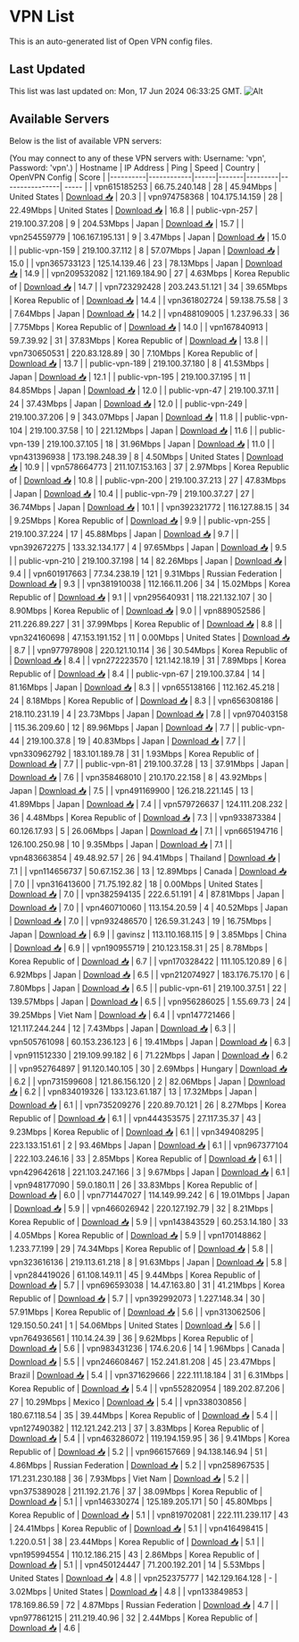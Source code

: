 # VPN List

This is an auto-generated list of Open VPN config files.

## Last Updated

This list was last updated on: Mon, 17 Jun 2024 06:33:25 GMT.
![Alt](https://repobeats.axiom.co/api/embed/186b98318ef1479477931607c1ad7d823f12451f.svg "Repobeats analytics image")

## Available Servers

Below is the list of available VPN servers:

(You may connect to any of these VPN servers with: Username: 'vpn', Password: 'vpn'.)
| Hostname | IP Address | Ping | Speed | Country | OpenVPN Config | Score |
|----------|------------|------|-------|---------|----------------| ----- |
| vpn615185253 | 66.75.240.148 | 28 | 45.94Mbps | United States | [Download 📥](./configs/server_0_US.ovpn) | 20.3 |
| vpn974758368 | 104.175.14.159 | 28 | 22.49Mbps | United States | [Download 📥](./configs/server_1_US.ovpn) | 16.8 |
| public-vpn-257 | 219.100.37.208 | 9 | 204.53Mbps | Japan | [Download 📥](./configs/server_2_JP.ovpn) | 15.7 |
| vpn254559779 | 106.167.195.131 | 9 | 3.47Mbps | Japan | [Download 📥](./configs/server_3_JP.ovpn) | 15.0 |
| public-vpn-159 | 219.100.37.112 | 8 | 57.07Mbps | Japan | [Download 📥](./configs/server_4_JP.ovpn) | 15.0 |
| vpn365733123 | 125.14.139.46 | 23 | 78.13Mbps | Japan | [Download 📥](./configs/server_5_JP.ovpn) | 14.9 |
| vpn209532082 | 121.169.184.90 | 27 | 4.63Mbps | Korea Republic of | [Download 📥](./configs/server_6_KR.ovpn) | 14.7 |
| vpn723292428 | 203.243.51.121 | 34 | 39.65Mbps | Korea Republic of | [Download 📥](./configs/server_7_KR.ovpn) | 14.4 |
| vpn361802724 | 59.138.75.58 | 3 | 7.64Mbps | Japan | [Download 📥](./configs/server_8_JP.ovpn) | 14.2 |
| vpn488109005 | 1.237.96.33 | 36 | 7.75Mbps | Korea Republic of | [Download 📥](./configs/server_9_KR.ovpn) | 14.0 |
| vpn167840913 | 59.7.39.92 | 31 | 37.83Mbps | Korea Republic of | [Download 📥](./configs/server_10_KR.ovpn) | 13.8 |
| vpn730650531 | 220.83.128.89 | 30 | 7.10Mbps | Korea Republic of | [Download 📥](./configs/server_11_KR.ovpn) | 13.7 |
| public-vpn-189 | 219.100.37.180 | 8 | 41.53Mbps | Japan | [Download 📥](./configs/server_12_JP.ovpn) | 12.1 |
| public-vpn-195 | 219.100.37.195 | 11 | 84.85Mbps | Japan | [Download 📥](./configs/server_13_JP.ovpn) | 12.0 |
| public-vpn-47 | 219.100.37.11 | 24 | 37.43Mbps | Japan | [Download 📥](./configs/server_14_JP.ovpn) | 12.0 |
| public-vpn-249 | 219.100.37.206 | 9 | 343.07Mbps | Japan | [Download 📥](./configs/server_15_JP.ovpn) | 11.8 |
| public-vpn-104 | 219.100.37.58 | 10 | 221.12Mbps | Japan | [Download 📥](./configs/server_16_JP.ovpn) | 11.6 |
| public-vpn-139 | 219.100.37.105 | 18 | 31.96Mbps | Japan | [Download 📥](./configs/server_17_JP.ovpn) | 11.0 |
| vpn431396938 | 173.198.248.39 | 8 | 4.50Mbps | United States | [Download 📥](./configs/server_18_US.ovpn) | 10.9 |
| vpn578664773 | 211.107.153.163 | 37 | 2.97Mbps | Korea Republic of | [Download 📥](./configs/server_19_KR.ovpn) | 10.8 |
| public-vpn-200 | 219.100.37.213 | 27 | 47.83Mbps | Japan | [Download 📥](./configs/server_20_JP.ovpn) | 10.4 |
| public-vpn-79 | 219.100.37.27 | 27 | 36.74Mbps | Japan | [Download 📥](./configs/server_21_JP.ovpn) | 10.1 |
| vpn392321772 | 116.127.88.15 | 34 | 9.25Mbps | Korea Republic of | [Download 📥](./configs/server_22_KR.ovpn) | 9.9 |
| public-vpn-255 | 219.100.37.224 | 17 | 45.88Mbps | Japan | [Download 📥](./configs/server_23_JP.ovpn) | 9.7 |
| vpn392672275 | 133.32.134.177 | 4 | 97.65Mbps | Japan | [Download 📥](./configs/server_24_JP.ovpn) | 9.5 |
| public-vpn-210 | 219.100.37.198 | 14 | 82.26Mbps | Japan | [Download 📥](./configs/server_25_JP.ovpn) | 9.4 |
| vpn601917663 | 77.34.238.19 | 121 | 9.31Mbps | Russian Federation | [Download 📥](./configs/server_26_RU.ovpn) | 9.3 |
| vpn381910038 | 112.166.11.206 | 34 | 15.02Mbps | Korea Republic of | [Download 📥](./configs/server_27_KR.ovpn) | 9.1 |
| vpn295640931 | 118.221.132.107 | 30 | 8.90Mbps | Korea Republic of | [Download 📥](./configs/server_28_KR.ovpn) | 9.0 |
| vpn889052586 | 211.226.89.227 | 31 | 37.99Mbps | Korea Republic of | [Download 📥](./configs/server_29_KR.ovpn) | 8.8 |
| vpn324160698 | 47.153.191.152 | 11 | 0.00Mbps | United States | [Download 📥](./configs/server_30_US.ovpn) | 8.7 |
| vpn977978908 | 220.121.10.114 | 36 | 30.54Mbps | Korea Republic of | [Download 📥](./configs/server_31_KR.ovpn) | 8.4 |
| vpn272223570 | 121.142.18.19 | 31 | 7.89Mbps | Korea Republic of | [Download 📥](./configs/server_32_KR.ovpn) | 8.4 |
| public-vpn-67 | 219.100.37.84 | 14 | 81.16Mbps | Japan | [Download 📥](./configs/server_33_JP.ovpn) | 8.3 |
| vpn655138166 | 112.162.45.218 | 24 | 8.18Mbps | Korea Republic of | [Download 📥](./configs/server_34_KR.ovpn) | 8.3 |
| vpn656308186 | 218.110.231.19 | 4 | 23.73Mbps | Japan | [Download 📥](./configs/server_35_JP.ovpn) | 7.8 |
| vpn970403158 | 115.36.209.60 | 12 | 89.96Mbps | Japan | [Download 📥](./configs/server_36_JP.ovpn) | 7.7 |
| public-vpn-44 | 219.100.37.8 | 19 | 40.83Mbps | Japan | [Download 📥](./configs/server_37_JP.ovpn) | 7.7 |
| vpn330962792 | 183.101.189.78 | 31 | 1.93Mbps | Korea Republic of | [Download 📥](./configs/server_38_KR.ovpn) | 7.7 |
| public-vpn-81 | 219.100.37.28 | 13 | 37.91Mbps | Japan | [Download 📥](./configs/server_39_JP.ovpn) | 7.6 |
| vpn358468010 | 210.170.22.158 | 8 | 43.92Mbps | Japan | [Download 📥](./configs/server_40_JP.ovpn) | 7.5 |
| vpn491169900 | 126.218.221.145 | 13 | 41.89Mbps | Japan | [Download 📥](./configs/server_41_JP.ovpn) | 7.4 |
| vpn579726637 | 124.111.208.232 | 36 | 4.48Mbps | Korea Republic of | [Download 📥](./configs/server_42_KR.ovpn) | 7.3 |
| vpn933873384 | 60.126.17.93 | 5 | 26.06Mbps | Japan | [Download 📥](./configs/server_43_JP.ovpn) | 7.1 |
| vpn665194716 | 126.100.250.98 | 10 | 9.35Mbps | Japan | [Download 📥](./configs/server_44_JP.ovpn) | 7.1 |
| vpn483663854 | 49.48.92.57 | 26 | 94.41Mbps | Thailand | [Download 📥](./configs/server_45_TH.ovpn) | 7.1 |
| vpn114656737 | 50.67.152.36 | 13 | 12.89Mbps | Canada | [Download 📥](./configs/server_46_CA.ovpn) | 7.0 |
| vpn316413600 | 71.75.192.82 | 18 | 0.00Mbps | United States | [Download 📥](./configs/server_47_US.ovpn) | 7.0 |
| vpn382594135 | 222.6.51.191 | 4 | 87.81Mbps | Japan | [Download 📥](./configs/server_48_JP.ovpn) | 7.0 |
| vpn460710060 | 113.154.20.59 | 4 | 40.52Mbps | Japan | [Download 📥](./configs/server_49_JP.ovpn) | 7.0 |
| vpn932486570 | 126.59.31.243 | 19 | 16.75Mbps | Japan | [Download 📥](./configs/server_50_JP.ovpn) | 6.9 |
| gavinsz | 113.110.168.115 | 9 | 3.85Mbps | China | [Download 📥](./configs/server_51_CN.ovpn) | 6.9 |
| vpn190955719 | 210.123.158.31 | 25 | 8.78Mbps | Korea Republic of | [Download 📥](./configs/server_52_KR.ovpn) | 6.7 |
| vpn170328422 | 111.105.120.89 | 6 | 6.92Mbps | Japan | [Download 📥](./configs/server_53_JP.ovpn) | 6.5 |
| vpn212074927 | 183.176.75.170 | 6 | 7.80Mbps | Japan | [Download 📥](./configs/server_54_JP.ovpn) | 6.5 |
| public-vpn-61 | 219.100.37.51 | 22 | 139.57Mbps | Japan | [Download 📥](./configs/server_55_JP.ovpn) | 6.5 |
| vpn956286025 | 1.55.69.73 | 24 | 39.25Mbps | Viet Nam | [Download 📥](./configs/server_56_VN.ovpn) | 6.4 |
| vpn147721466 | 121.117.244.244 | 12 | 7.43Mbps | Japan | [Download 📥](./configs/server_57_JP.ovpn) | 6.3 |
| vpn505761098 | 60.153.236.123 | 6 | 19.41Mbps | Japan | [Download 📥](./configs/server_58_JP.ovpn) | 6.3 |
| vpn911512330 | 219.109.99.182 | 6 | 71.22Mbps | Japan | [Download 📥](./configs/server_59_JP.ovpn) | 6.2 |
| vpn952764897 | 91.120.140.105 | 30 | 2.69Mbps | Hungary | [Download 📥](./configs/server_60_HU.ovpn) | 6.2 |
| vpn731599608 | 121.86.156.120 | 2 | 82.06Mbps | Japan | [Download 📥](./configs/server_61_JP.ovpn) | 6.2 |
| vpn834019326 | 133.123.61.187 | 13 | 17.32Mbps | Japan | [Download 📥](./configs/server_62_JP.ovpn) | 6.1 |
| vpn735209276 | 220.89.70.121 | 26 | 8.27Mbps | Korea Republic of | [Download 📥](./configs/server_63_KR.ovpn) | 6.1 |
| vpn444353575 | 27.117.35.37 | 43 | 9.23Mbps | Korea Republic of | [Download 📥](./configs/server_64_KR.ovpn) | 6.1 |
| vpn349408295 | 223.133.151.61 | 2 | 93.46Mbps | Japan | [Download 📥](./configs/server_65_JP.ovpn) | 6.1 |
| vpn967377104 | 222.103.246.16 | 33 | 2.85Mbps | Korea Republic of | [Download 📥](./configs/server_66_KR.ovpn) | 6.1 |
| vpn429642618 | 221.103.247.166 | 3 | 9.67Mbps | Japan | [Download 📥](./configs/server_67_JP.ovpn) | 6.1 |
| vpn948177090 | 59.0.180.11 | 26 | 33.83Mbps | Korea Republic of | [Download 📥](./configs/server_68_KR.ovpn) | 6.0 |
| vpn771447027 | 114.149.99.242 | 6 | 19.01Mbps | Japan | [Download 📥](./configs/server_69_JP.ovpn) | 5.9 |
| vpn466026942 | 220.127.192.79 | 32 | 8.21Mbps | Korea Republic of | [Download 📥](./configs/server_70_KR.ovpn) | 5.9 |
| vpn143843529 | 60.253.14.180 | 33 | 4.05Mbps | Korea Republic of | [Download 📥](./configs/server_71_KR.ovpn) | 5.9 |
| vpn170148862 | 1.233.77.199 | 29 | 74.34Mbps | Korea Republic of | [Download 📥](./configs/server_72_KR.ovpn) | 5.8 |
| vpn323616136 | 219.113.61.218 | 8 | 91.63Mbps | Japan | [Download 📥](./configs/server_73_JP.ovpn) | 5.8 |
| vpn284419026 | 61.108.149.11 | 45 | 9.44Mbps | Korea Republic of | [Download 📥](./configs/server_74_KR.ovpn) | 5.7 |
| vpn696593038 | 14.47.163.80 | 31 | 41.21Mbps | Korea Republic of | [Download 📥](./configs/server_75_KR.ovpn) | 5.7 |
| vpn392992073 | 1.227.148.34 | 30 | 57.91Mbps | Korea Republic of | [Download 📥](./configs/server_76_KR.ovpn) | 5.6 |
| vpn313062506 | 129.150.50.241 | 1 | 54.06Mbps | United States | [Download 📥](./configs/server_77_US.ovpn) | 5.6 |
| vpn764936561 | 110.14.24.39 | 36 | 9.62Mbps | Korea Republic of | [Download 📥](./configs/server_78_KR.ovpn) | 5.6 |
| vpn983431236 | 174.6.20.6 | 14 | 1.96Mbps | Canada | [Download 📥](./configs/server_79_CA.ovpn) | 5.5 |
| vpn246608467 | 152.241.81.208 | 45 | 23.47Mbps | Brazil | [Download 📥](./configs/server_80_BR.ovpn) | 5.4 |
| vpn371629666 | 222.111.18.184 | 31 | 6.31Mbps | Korea Republic of | [Download 📥](./configs/server_81_KR.ovpn) | 5.4 |
| vpn552820954 | 189.202.87.206 | 27 | 10.29Mbps | Mexico | [Download 📥](./configs/server_82_MX.ovpn) | 5.4 |
| vpn338030856 | 180.67.118.54 | 35 | 39.44Mbps | Korea Republic of | [Download 📥](./configs/server_83_KR.ovpn) | 5.4 |
| vpn127490382 | 112.121.242.213 | 37 | 3.83Mbps | Korea Republic of | [Download 📥](./configs/server_84_KR.ovpn) | 5.4 |
| vpn463286072 | 119.194.159.95 | 36 | 9.41Mbps | Korea Republic of | [Download 📥](./configs/server_85_KR.ovpn) | 5.2 |
| vpn966157669 | 94.138.146.94 | 51 | 4.86Mbps | Russian Federation | [Download 📥](./configs/server_86_RU.ovpn) | 5.2 |
| vpn258967535 | 171.231.230.188 | 36 | 7.93Mbps | Viet Nam | [Download 📥](./configs/server_87_VN.ovpn) | 5.2 |
| vpn375389028 | 211.192.21.76 | 37 | 38.09Mbps | Korea Republic of | [Download 📥](./configs/server_88_KR.ovpn) | 5.1 |
| vpn146330274 | 125.189.205.171 | 50 | 45.80Mbps | Korea Republic of | [Download 📥](./configs/server_89_KR.ovpn) | 5.1 |
| vpn819702081 | 222.111.239.117 | 43 | 24.41Mbps | Korea Republic of | [Download 📥](./configs/server_90_KR.ovpn) | 5.1 |
| vpn416498415 | 1.220.0.51 | 38 | 23.44Mbps | Korea Republic of | [Download 📥](./configs/server_91_KR.ovpn) | 5.1 |
| vpn195994554 | 110.12.186.215 | 43 | 2.86Mbps | Korea Republic of | [Download 📥](./configs/server_92_KR.ovpn) | 5.1 |
| vpn450124447 | 71.200.192.201 | 14 | 5.53Mbps | United States | [Download 📥](./configs/server_93_US.ovpn) | 4.8 |
| vpn252375777 | 142.129.164.128 | - | 3.02Mbps | United States | [Download 📥](./configs/server_94_US.ovpn) | 4.8 |
| vpn133849853 | 178.169.86.59 | 72 | 4.87Mbps | Russian Federation | [Download 📥](./configs/server_95_RU.ovpn) | 4.7 |
| vpn977861215 | 211.219.40.96 | 32 | 2.44Mbps | Korea Republic of | [Download 📥](./configs/server_96_KR.ovpn) | 4.6 |
